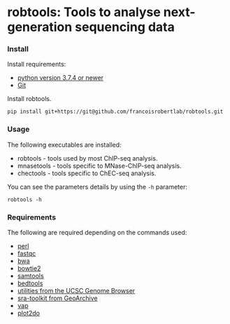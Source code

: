 # robtools: Tools to analyse next-generation sequencing data

### Install
Install requirements:
* [python version 3.7.4 or newer](https://www.python.org)
* [Git](https://git-scm.com)

Install robtools.

```
pip install git+https://git@github.com/francoisrobertlab/robtools.git
```

### Usage

The following executables are installed:
* robtools - tools used by most ChIP-seq analysis.
* mnasetools - tools specific to MNase-ChIP-seq analysis.
* chectools - tools specific to ChEC-seq analysis.

You can see the parameters details by using the `-h` parameter:

```
robtools -h
```

### Requirements

The following are required depending on the commands used:
* [perl](https://www.perl.org)
* [fastqc](https://www.bioinformatics.babraham.ac.uk/projects/fastqc/)
* [bwa](http://bio-bwa.sourceforge.net)
* [bowtie2](http://bowtie-bio.sourceforge.net/bowtie2/index.shtml)
* [samtools](http://www.htslib.org)
* [bedtools](https://bedtools.readthedocs.io/en/latest/)
* [utilities from the UCSC Genome Browser](http://genome.ucsc.edu)
* [sra-toolkit from GeoArchive](https://trace.ncbi.nlm.nih.gov/Traces/sra/sra.cgi?view=toolkit_doc)
* [vap](https://bitbucket.org/labjacquespe/vap/src/master/)
* [plot2do](https://github.com/rchereji/plot2DO)
